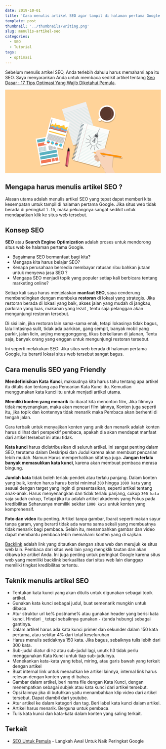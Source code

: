 ```yaml
---
date: 2019-10-01
title: 'Cara menulis artikel SEO agar tampil di halaman pertama Google'
template: post
thumbnail: '../thumbnails/writing.png'
slug: menulis-artikel-seo
categories:
  - SEO
  - Tutorial
tags:
  - optimasi
---
```


Sebelum menulis artikel SEO, Anda terlebih dahulu harus memahami apa itu SEO. Saya menyarankan Anda untuk membaca sedikit artikel tentang [Seo Dasar : 17 Tips Optimasi Yang Wajib Diketahui Pemula](https://www.aradechoco.com/seo-dasar-untuk-pemula/). 

![](../images/menulis-artikel-seo-friendly.png)

## Mengapa harus menulis artikel SEO ?

Alasan utama adalah menulis artikel SEO yang tepat dapat memberi kita kesempatan untuk tampil di halaman pertama Google. Jika situs web tidak berada di peringkat `1-10`, maka peluangnya sangat sedikit untuk mendapatkan klik ke situs web tersebut. 

## Konsep SEO

**SEO** atau **Search Engine Optimization** adalah proses untuk mendorong situs web ke halaman pertama Google. 

- Bagaimana SEO bermanfaat bagi kita? 
- Mengapa kita harus belajar SEO? 
- Kenapa perusahaan bersedia membayar ratusan ribu bahkan jutaan untuk menyewa jasa SEO ? 
- Mengapa SEO menjadi topik yang populer setiap kali berbicara tentang marketing online?

Setiap kali saya harus menjelaskan **manfaat SEO**, saya cenderung membandingkan dengan membuka **restoran** di lokasi yang strategis. Jika restoran berada di lokasi yang baik, akses jalan yang mudah di jangkau, parkiran yang luas, makanan yang lezat , tentu saja pelanggan akan mengunjungi restoran tersebut.

Di sisi lain, jika restoran lain sama-sama enak, tetapi lokasinya tidak bagus, lalu lintasnya sulit, tidak ada parkiran, gang sempit, banyak mobil yang parkir, jalan licin, anjing menggonggong, tikus berkeliaran di jalanan, Tentu saja, banyak orang yang enggan untuk mengunjungi restoran tersebut.

Ini seperti melakukan SEO. Jika situs web berada di halaman pertama Google, itu berarti lokasi situs web tersebut sangat bagus. 

## Cara menulis SEO yang Friendly

**Mendefinisikan Kata Kunci**, maksudnya kita harus tahu tentang apa artikel itu ditulis dan tentang apa Pencarian Kata Kunci itu. Kemudian menggunakan kata kunci itu untuk menjadi artikel utama.

**Memiliki konten yang menarik** itu ibarat kita menonton film, Jika filmnya tidak menyenangkan, maka akan mencari film lainnya, Konten juga seperti itu, jika topik dan kontennya tidak menarik maka Pembaca akan berhenti di tengah jalan. 

Cara terbaik untuk menyajikan konten yang unik dan menarik adalah konten harus dilihat dari perspektif pembaca, apakah dia akan mendapat manfaat dari artikel tersebut ini atau tidak.

**Kata kunci** harus didistribusikan di seluruh artikel. Ini sangat penting dalam SEO, terutama dalam Deskripsi dan Judul karena akan membuat pencarian lebih mudah. Namun Harus memperhatikan sifatnya juga. **Jangan terlalu banyak memasukkan kata kunci**, karena akan membuat pembaca merasa bingung.

**Jumlah kata** tidak boleh terlalu pendek atau terlalu panjang. Dalam konten yang baik, konten harus harus berisi minimal `300` hingga `1000 kata` yang sesuai dengan target yang ingin di presentasikan, seperti artikel tentang anak-anak. Harus menyenangkan dan tidak terlalu panjang, cukup `300 kata` saja sudah cukup, Tetapi jika itu adalah artikel akademis yang Fokus pada kredibilitas Seharusnya memiliki sekitar `1000 kata` untuk konten yang komprehensif.

**Foto dan video** itu penting. Artikel tanpa gambar, Ibarat seperti makan sayur tanpa garam, yang berarti tidak ada warna sama sekali yang membuatnya tidak menarik bagi pembaca. Selain itu, menambahkan gambar dan video dapat membantu pembaca lebih memahami konten yang di sajikan.

[Backlink](https://www.aradechoco.com/apa-itu-backlink/) adalah link yang ditautkan dengan situs web dan merujuk ke situs web lain. Pembaca dari situs web lain yang  mengklik tautan dan akan dibawa ke artikel Anda. Ini juga penting untuk peringkat Google karena situs web yang memiliki backlink berkualitas dari situs web lain dianggap memiliki tingkat kredibilitas tertentu.

## Teknik menulis artikel SEO 

- Tentukan kata kunci yang akan ditulis untuk digunakan sebagai topik artikel.
- Gunakan kata kunci sebagai judul, buat semenarik mungkin untuk dibaca.
- Atur struktur url ke% postname% atau gunakan header yang berisi kata kunci. Hindari `_` tetapi sebaiknya gunakan `-` (tanda hubung) sebagai gantinya.
- Dalam artikel harus ada kata kunci primer dan sekunder dalam 150 kata pertama, atau sekitar 4% dari total keseluruhan
- Harus menulis setidaknya 150 kata. Jika bagus, sebaiknya tulis lebih dari 300 kata.
- Sub-judul diatur di `h2` atau sub-judul lagi, unutk h3 tidak perlu menggunakan Kata Kunci untuk tiap sub-judulnya.
- Menekankan kata-kata yang tebal, miring, atau garis bawah yang terkait dengan artikel
- Buat internal link untuk menautkan ke artikel lainnya, internal link harus relevan dengan konten yang di bahas.
- Gambar dalam artikel, beri nama file dengan Kata Kunci, dengan menempatkan sebagai subjek atau kata kunci dari artikel tersebut.
- Opsi lainnya jika di butuhkan yaitu menambahkan klip video dari artikel tersebut. Dapat diambil dari youtube.
- Atur artikel ke dalam kategori dan tag. Beri label kata kunci dalam artikel.
- Artikel harus menarik. Berguna untuk pembaca.
- Tulis kata kunci dan kata-kata dalam konten yang saling terkait.

## Terkait

- [SEO Untuk Pemula](https://www.aradechoco.com/SEO-untuk-pemula/) - Langkah Awal Untuk Naik Peringkat Google 





